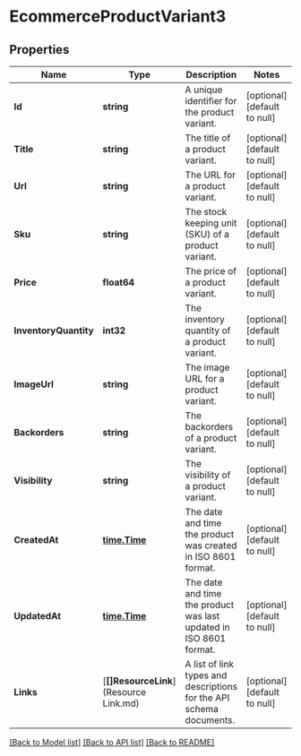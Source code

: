 # EcommerceProductVariant3

## Properties
Name | Type | Description | Notes
------------ | ------------- | ------------- | -------------
**Id** | **string** | A unique identifier for the product variant. | [optional] [default to null]
**Title** | **string** | The title of a product variant. | [optional] [default to null]
**Url** | **string** | The URL for a product variant. | [optional] [default to null]
**Sku** | **string** | The stock keeping unit (SKU) of a product variant. | [optional] [default to null]
**Price** | **float64** | The price of a product variant. | [optional] [default to null]
**InventoryQuantity** | **int32** | The inventory quantity of a product variant. | [optional] [default to null]
**ImageUrl** | **string** | The image URL for a product variant. | [optional] [default to null]
**Backorders** | **string** | The backorders of a product variant. | [optional] [default to null]
**Visibility** | **string** | The visibility of a product variant. | [optional] [default to null]
**CreatedAt** | [**time.Time**](time.Time.md) | The date and time the product was created in ISO 8601 format. | [optional] [default to null]
**UpdatedAt** | [**time.Time**](time.Time.md) | The date and time the product was last updated in ISO 8601 format. | [optional] [default to null]
**Links** | [**[]ResourceLink**](Resource Link.md) | A list of link types and descriptions for the API schema documents. | [optional] [default to null]

[[Back to Model list]](../README.md#documentation-for-models) [[Back to API list]](../README.md#documentation-for-api-endpoints) [[Back to README]](../README.md)

